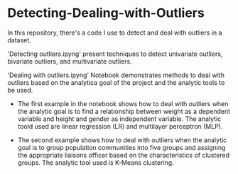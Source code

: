 # Detecting-Dealing-with-Outliers

In this repository, there's a code I use to detect and deal with outliers in a dataset.

'Detecting outliers.ipyng' present techniques to detect univariate outliers, bivariate outliers, and multivariate outliers.

'Dealing with outliers.ipyng' Notebook demonstrates methods to deal with outliers based on the analytica goal of the project and the analytic tools to be used. 

  * The first example in the notebook shows how to deal with outliers when the analytic goal is to find a relationship between weight as a dependent variable and height and gender as independent variable. The analytic toold used are linear regression (LR) and multilayer perceptron (MLP).

  * The second example shows how to deal with outliers when the analytic goal is to group population communities into five groups and assigning the appropriate liaisons officer based on the characteristics of clustered groups. The analytic tool used is K-Means clustering.
